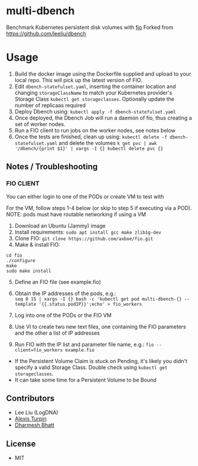 # multi-dbench
Benchmark Kubernetes persistent disk volumes with [fio](https://fio.readthedocs.io/en/latest/)
Forked from https://github.com/leeliu/dbench

# Usage

1. Build the docker image using the Dockerfile supplied and upload to your local repo. This will pick up the latest version of FIO.
2. Edit `dbench-statefulset.yaml`, inserting the container location and changing `storageClassName` to match your Kubernetes provider's Storage Class `kubectl get storageclasses`. Optionally update the number of replicaas required
3. Deploy Dbench using: `kubectl apply -f dbench-statefulset.yaml`
4. Once deployed, the Dbench Job will run a daemon of fio, thus creating a set of worker nodes. 
5. Run a FIO client to run jobs on the worker nodes, see notes below
6. Once the tests are finished, clean up using: `kubectl delete -f dbench-statefulset.yaml` and delete the volumes `k get pvc | awk '/dbench/{print $1}' | xargs -I {} kubectl delete pvc {}` 

## Notes / Troubleshooting

### FIO CLIENT

You can either login to one of the PODs or create VM to test with

For the VM, follow steps 1-4 below (or skip to step 5 if executing via a POD). 
NOTE: pods must have routable networking if using a VM

1. Download an Ubuntu (Jammy) image
2. Install requirements: `sudo apt install gcc make zlib1g-dev`
3. Clone FIO: `git clone https://github.com/axboe/fio.git`
4. Make & install FIO: 

```
cd fio
./configure
make
sudo make install
```


5. Define an FIO file (see example.fio)

6. Obtain the IP addresses of the pods, e.g.: <br>
`seq 0 15 | xargs -I {} bash -c 'kubectl get pod multi-dbench-{} --template '{{.status.podIP}}';echo' > fio_workers`

7. Log into one of the PODs or the FIO VM 

8. Use VI to create two new text files, one containing the FIO parameters and the other a list of IP addresses 

9. Run FIO with the IP list and parameter file name, e.g.: `fio --client=fio_workers example.fio`

* If the Persistent Volume Claim is stuck on Pending, it's likely you didn't specify a valid Storage Class. Double check using `kubectl get storageclasses`.
* It can take some time for a Persistent Volume to be Bound

## Contributors

* Lee Liu (LogDNA)
* [Alexis Turpin](https://github.com/alexis-turpin)
* [Dharmesh Bhatt](https://github.com/darkmesh-b)

## License

* MIT
